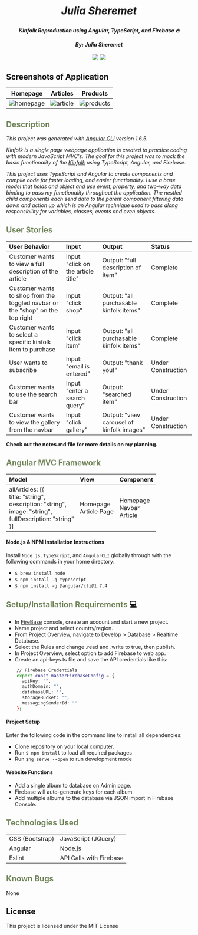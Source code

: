 # _<p align="center">Julia Sheremet</p>_

#### _<p align="center">Kinfolk Reproduction using Angular, TypeScript, and Firebase :fire:</p>_

#### _**<p align="center">By: Julia Sheremet</p>**_

<p align="center">  
<a href="https://opensource.org/licenses/MIT"><img src="https://img.shields.io/badge/license-MIT-blue.svg"></a>
<a href="https://github.com/RichardLitt/standard-readme"><img src="https://img.shields.io/badge/readme%20style-standard-brightgreen.svg?style=flat-square"></a>
</p>

## Screenshots of Application

|  Homepage | Articles | Products |
| ------------- | ------------- | ------------- |
| ![homepage](assets/img/homepage.png) | ![article](assets/img/article.png) | ![products](assets/img/product.png) |

## <span style="color:#74875d;">Description</span>
_This project was generated with [Angular CLI](https://github.com/angular/angular-cli) version 1.6.5._

_Kinfolk is a single page webpage application is created to practice coding with modern JavaScript MVC's. The goal for this project was to mock the basic functionality of the <a href="https://kinfolk.com/shop/">Kinfolk</a> using TypeScript, Angular, and Firebase._

_This project uses TypeScript and Angular to create  components and compile code for faster loading, and easier functionality. I use a base model that holds and object and use event, property, and two-way data binding to pass my functionality throughout the application. The nestled child components each send data to the parent component filtering data down and action up which is an Angular technique used to pass along responsibility for variables, classes, events and even objects._

## <span style="color:#74875d;">User Stories</span>

| User Behavior | Input | Output | Status |
| :------------- | :------------- | :------------- |  :------------- |
| Customer wants to view a full description of the article | Input: "click on the article title" | Output: "full description of item" | Complete |
| Customer wants to shop from the toggled navbar or the "shop" on the top right | Input: "click shop" | Output: "all purchasable kinfolk items" | Complete |
| Customer wants to select a specific kinfolk item to purchase | Input: "click item" | Output: "all purchasable kinfolk items" |  Complete |
| User wants to subscribe | Input: "email is entered" | Output: "thank you!" |  Under Construction |
| Customer wants to use the search bar | Input: "enter a search query" | Output: "searched item" |  Under Construction |
| Customer wants to view the gallery from the navbar | Input: "click gallery" | Output: "view carousel of kinfolk images" |  Under Construction |

<strong>Check out the notes.md file for more details on my planning.</strong>

## <span style="color:#74875d;">Angular MVC Framework</span>

| Model | View | Component |
| :------------- | :------------- | :------------- |
| allArticles: [{<br> title: "string",<br> description: "string",<br> image: "string",<br> fullDescription: "string"<br> }]<br> | Homepage<br> Article Page | Homepage<br> Navbar<br> Article |

#### Node.js & NPM Installation Instructions
  Install `Node.js`, `TypeScript`, and `AngularCLI` globally through with the following commands in your home directory:
   * `$ brew install node`
   * `$ npm install -g typescript`    
   * `$ npm install -g @angular/cli@1.7.4`

## <span style="color:#74875d;">Setup/Installation Requirements</span> :computer:
* In <a href="https://firebase.google.com/">FireBase</a> console, create an account and start a new project.
* Name project and select country/region.
* From Project Overview, navigate to Develop > Database > Realtime Database.
* Select the Rules and change .read and .write to true, then publish.
* In Project Overview, select option to add Firebase to web app.
* Create an api-keys.ts file and save the API credentials like this:
````sh
    // Firebase Credentials
    export const masterFirebaseConfig = {
      apiKey: "",
      authDomain: "",
      databaseURL: "",
      storageBucket: "",
      messagingSenderId: ""
    };
````

#### Project Setup
  Enter the following code in the command line to install all dependencies:
  * Clone repository on your local computer.
  * Run `$ npm install` to load all required packages
  * Run `$ng serve --open` to run development mode

#### Website Functions
  * Add a single album to database on Admin page.
  * Firebase will auto-generate keys for each album.
  * Add multiple albums to the database via JSON import in Firebase Console.

## <span style="color:#74875d;">Technologies Used</span>
|  |  |
| :------------- | :------------- |
| CSS (Bootstrap) | JavaScript (JQuery) |
| Angular | Node.js |
| Eslint | API Calls with Firebase |

## <span style="color:#74875d;">Known Bugs</span>
None

## License

This project is licensed under the MIT License
